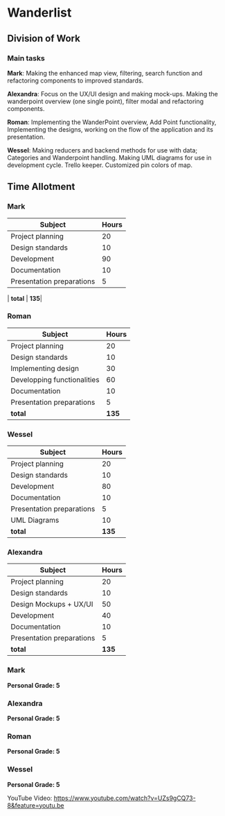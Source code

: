 # Wanderlist

## Division of Work

### Main tasks

**Mark**: Making the enhanced map view, filtering, search function and refactoring components to improved standards.

**Alexandra**: Focus on the UX/UI design and making mock-ups. Making the wanderpoint overview (one single point), filter modal and refactoring components.

**Roman**: Implementing the WanderPoint overview, Add Point functionality, Implementing the designs, working on the flow of the application and its presentation. 

**Wessel**: Making reducers and backend methods for use with data; Categories and Wanderpoint handling. Making UML diagrams for use in development cycle. Trello keeper. Customized pin colors of map.

## Time Allotment

### Mark

| Subject | Hours |
| --- | --- |
| Project planning | 20  |
| Design standards | 10  |
| Development | 90  |
| Documentation | 10  |
| Presentation preparations | 5  |

| **total** | **135**|

### Roman

| Subject | Hours |
| --- | --- |
| Project planning| 20 |
| Design standards | 10 |
| Implementing design | 30 |
| Developping functionalities | 60 |
| Documentation | 10 |
| Presentation preparations | 5 |
| **total** | **135**|

### Wessel

| Subject | Hours |
| --- | --- |
| Project planning | 20 |
| Design standards | 10 |
| Development | 80 |
| Documentation | 10 |
| Presentation preparations | 5 |
| UML Diagrams | 10 |
| **total** | **135**|

### Alexandra

| Subject | Hours |
| --- | --- |
| Project planning | 20  |
| Design standards | 10  |
| Design Mockups + UX/UI | 50  |
| Development | 40  |
| Documentation | 10  |
| Presentation preparations | 5  |
| **total** | **135**|


### Mark

**Personal Grade: 5**

### Alexandra

**Personal Grade: 5**

### Roman

**Personal Grade: 5**

### Wessel

**Personal Grade: 5**

YouTube Video: https://www.youtube.com/watch?v=UZs9gCQ73-8&feature=youtu.be 
